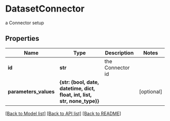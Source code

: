 # DatasetConnector

a Connector setup

## Properties
Name | Type | Description | Notes
------------ | ------------- | ------------- | -------------
**id** | **str** | the Connector id | 
**parameters_values** | **{str: (bool, date, datetime, dict, float, int, list, str, none_type)}** |  | [optional] 

[[Back to Model list]](../README.md#documentation-for-models) [[Back to API list]](../README.md#documentation-for-api-endpoints) [[Back to README]](../README.md)


